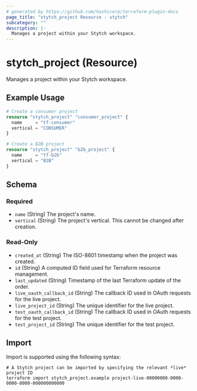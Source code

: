 ```yaml
---
# generated by https://github.com/hashicorp/terraform-plugin-docs
page_title: "stytch_project Resource - stytch"
subcategory: ""
description: |-
  Manages a project within your Stytch workspace.
---
```


# stytch_project (Resource)

Manages a project within your Stytch workspace.

## Example Usage

```terraform
# Create a consumer project
resource "stytch_project" "consumer_project" {
  name     = "tf-consumer"
  vertical = "CONSUMER"
}

# Create a B2B project
resource "stytch_project" "b2b_project" {
  name     = "tf-b2b"
  vertical = "B2B"
}
```

<!-- schema generated by tfplugindocs -->
## Schema

### Required

- `name` (String) The project's name.
- `vertical` (String) The project's vertical. This cannot be changed after creation.

### Read-Only

- `created_at` (String) The ISO-8601 timestamp when the project was created.
- `id` (String) A computed ID field used for Terraform resource management.
- `last_updated` (String) Timestamp of the last Terraform update of the order.
- `live_oauth_callback_id` (String) The callback ID used in OAuth requests for the live project.
- `live_project_id` (String) The unique identifier for the live project.
- `test_oauth_callback_id` (String) The callback ID used in OAuth requests for the test project.
- `test_project_id` (String) The unique identifier for the test project.

## Import

Import is supported using the following syntax:

```shell
# A Stytch project can be imported by specifying the relevant *live* project ID
terraform import stytch_project.example project-live-00000000-0000-0000-0000-000000000000
```
